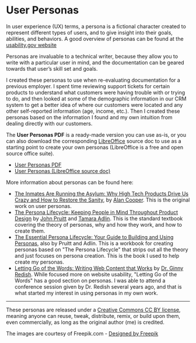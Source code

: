 # User Personas

In user experience (UX) terms, a persona is a fictional character created to represent different types of users, and to give insight into their goals, abilities, and behaviors. A good overview of personas can be found at the [usability.gov website](https://www.usability.gov/how-to-and-tools/methods/personas.html "usability.gov Personas")

Personas are invaluable to a technical writer, because they allow you to write with a particular user in mind, and the documentation can be geared towards that user’s skill set and goals. 

I created these personas to use when re-evaluating documentation for a previous employer. I spent time reviewing support tickets for certain products to understand what customers were having trouble with or trying to do, and then looked at some of the demographic information in our CRM system to get a better idea of where our customers were located and any other self-reported information (age, income, etc.). Then I created these personas based on the information I found and my own intuition from dealing directly with our customers. 

The **User Personas PDF** is a ready-made version you can use as-is, or you can also download the corresponding [LibreOffice](https://www.libreoffice.org/ "LibreOffice") source doc to use as a starting point to create your own personas (LibreOffice is a free and open source office suite). 


* [User Personas PDF](docs/UserPersonas.pdf "User Personas - PDF") 
* [User Personas (LibreOffice source doc)](docs/UserPersonas.odt "User Personas - LibreOffice doc")

More information about personas can be found here: 

* [The Inmates Are Running the Asylum: Why High Tech Products Drive Us Crazy and How to Restore the Sanity](http://dl.acm.org/citation.cfm?id=553473 "The Inmates Are Running the Asylum"), by [Alan Cooper](http://dl.acm.org/author_page.cfm?id=81100287646& "Alan Cooper"). This is the original work on user personas. 
* [The Persona Lifecycle: Keeping People in Mind Throughout Product Design](http://dl.acm.org/citation.cfm?id=1076976 "The Persona Lifecycle") by [John Pruitt](http://dl.acm.org/author_page.cfm?id=81100291916&coll=DL&dl=ACM&trk=0&cfid=677162671&cftoken=20171751 "John Pruitt") and [Tamara Adlin](http://dl.acm.org/author_page.cfm?id=81100329618&coll=DL&dl=ACM&trk=0&cfid=677162671&cftoken=20171751 "Tamara Adlin"). This is the standard textbook covering the theory of personas, why and how they work, and how to create them. 
* [The Essential Persona Lifecycle: Your Guide to Building and Using Personas](http://dl.acm.org/citation.cfm?id=1859509 "The Essential Persona Lifecycle"), also by Pruitt and Adlin. This is a workbook for creating personas based on "The Persona Lifecycle" that strips out all the theory and just focuses on persona creation. This is the book I used to help create my personas. 
* [Letting Go of the Words: Writing Web Content that Works](http://redish.net/books/item/5-letting-go-of-the-words-writing-web-content-that-works "Letting Go of the Words") by [Dr. Ginny Redish](http://redish.net/about-ginny "Ginny Redish"). While focused more on website usability, "Letting Go of the Words" has a good section on personas. I was able to attend a conference session given by Dr. Redish several years ago, and that is what started my interest in using personas in my own work. 

---

These personas are released under a [Creative Commons CC BY license](https://creativecommons.org/licenses/by/4.0/ "CC BY"), meaning anyone can reuse, tweak, distribute, remix, or build upon them, even commercially, as long as the original author (me) is credited. 

The images are courtesy of Freepik.com - [Designed by Freepik](http://www.freepik.com/free-vector/funny-people-avatars_844759.htm "Designed by Freepik")

